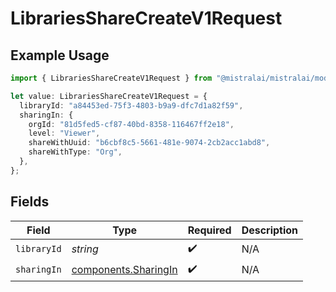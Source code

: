 # LibrariesShareCreateV1Request

## Example Usage

```typescript
import { LibrariesShareCreateV1Request } from "@mistralai/mistralai/models/operations";

let value: LibrariesShareCreateV1Request = {
  libraryId: "a84453ed-75f3-4803-b9a9-dfc7d1a82f59",
  sharingIn: {
    orgId: "81d5fed5-cf87-40bd-8358-116467ff2e18",
    level: "Viewer",
    shareWithUuid: "b6cbf8c5-5661-481e-9074-2cb2acc1abd8",
    shareWithType: "Org",
  },
};
```

## Fields

| Field                                                        | Type                                                         | Required                                                     | Description                                                  |
| ------------------------------------------------------------ | ------------------------------------------------------------ | ------------------------------------------------------------ | ------------------------------------------------------------ |
| `libraryId`                                                  | *string*                                                     | :heavy_check_mark:                                           | N/A                                                          |
| `sharingIn`                                                  | [components.SharingIn](../../models/components/sharingin.md) | :heavy_check_mark:                                           | N/A                                                          |